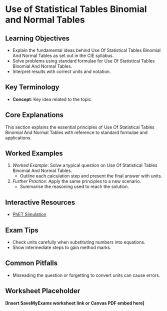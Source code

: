# Use of Statistical Tables Binomial and Normal Tables

## Learning Objectives
- Explain the fundamental ideas behind Use Of Statistical Tables Binomial And Normal Tables as set out in the CIE syllabus.
- Solve problems using standard formulae for Use Of Statistical Tables Binomial And Normal Tables.
- Interpret results with correct units and notation.

## Key Terminology
- **Concept**: Key idea related to the topic.

## Core Explanations
This section explains the essential principles of Use Of Statistical Tables Binomial And Normal Tables with reference to standard formulae and applications.

## Worked Examples
1. *Worked Example*: Solve a typical question on Use Of Statistical Tables Binomial And Normal Tables.
   - Outline each calculation step and present the final answer with units.
2. *Further Practice*: Apply the same principles to a new scenario.
   - Summarise the reasoning used to reach the solution.

## Interactive Resources
- [PhET Simulation](https://phet.colorado.edu/)

## Exam Tips
- Check units carefully when substituting numbers into equations.
- Show intermediate steps to gain method marks.

## Common Pitfalls
- Misreading the question or forgetting to convert units can cause errors.

## Worksheet Placeholder
**[Insert SaveMyExams worksheet link or Canvas PDF embed here]**
